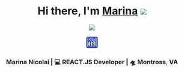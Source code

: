 <div align="center">
   <h1>Hi there, I'm <a href="https://marinanicolai.dev">Marina</a> <img src="https://media.giphy.com/media/hvRJCLFzcasrR4ia7z/giphy.gif" width="25px"> </h1> 
   
   <img src="https://pronoun.cyou/x/y?subject=She&object=Her&height=20"> 
</div>
<p align='center'>
   <a href="https://www.linkedin.com/in/marina-nicolai-b627b1128/"><img height="30" src="https://raw.githubusercontent.com/8bithemant/8bithemant/master/linkedin.png?raw=true"></a>
</p>   
<div align="center">
<h3>Marina Nicolai | 💻 REACT.JS Developer | 🛸 Montross, VA </h3>
</div>
